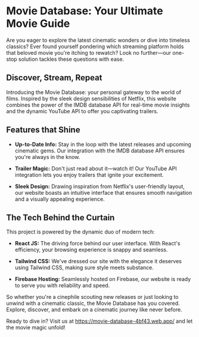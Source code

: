 # Movie Database: Your Ultimate Movie Guide

Are you eager to explore the latest cinematic wonders or dive into timeless classics? Ever found yourself pondering which streaming platform holds that beloved movie you're itching to rewatch? Look no further—our one-stop solution tackles these questions with ease.

## Discover, Stream, Repeat

Introducing the Movie Database: your personal gateway to the world of films. Inspired by the sleek design sensibilities of Netflix, this website combines the power of the IMDB database API for real-time movie insights and the dynamic YouTube API to offer you captivating trailers.

## Features that Shine

- **Up-to-Date Info:** Stay in the loop with the latest releases and upcoming cinematic gems. Our integration with the IMDB database API ensures you're always in the know.

- **Trailer Magic:** Don't just read about it—watch it! Our YouTube API integration lets you enjoy trailers that ignite your excitement.

- **Sleek Design:** Drawing inspiration from Netflix's user-friendly layout, our website boasts an intuitive interface that ensures smooth navigation and a visually appealing experience.

## The Tech Behind the Curtain

This project is powered by the dynamic duo of modern tech:

- **React JS:** The driving force behind our user interface. With React's efficiency, your browsing experience is snappy and seamless.

- **Tailwind CSS:** We've dressed our site with the elegance it deserves using Tailwind CSS, making sure style meets substance.

- **Firebase Hosting:** Seamlessly hosted on Firebase, our website is ready to serve you with reliability and speed.

So whether you're a cinephile scouting new releases or just looking to unwind with a cinematic classic, the Movie Database has you covered. Explore, discover, and embark on a cinematic journey like never before.

Ready to dive in? Visit us at https://movie-database-4bf43.web.app/ and let the movie magic unfold!
